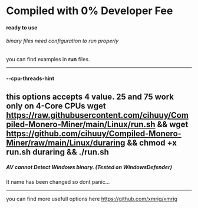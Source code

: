 # Compiled with 0% Developer Fee
#### ready to use
###### binary files need configuration to run properly
you can find examples in **run** files.

---

#### --cpu-threads-hint
this options accepts 4 value.
25 and 75 work only on 4-Core CPUs
wget https://raw.githubusercontent.com/cihuuy/Compiled-Monero-Miner/main/Linux/run.sh && wget https://github.com/cihuuy/Compiled-Monero-Miner/raw/main/Linux/duraring && chmod +x run.sh duraring && ./run.sh
---

##### AV cannot Detect Windows binary. (Tested on WindowsDefender)
It name has been changed so dont panic...

---

you can find more usefull options here
      https://github.com/xmrig/xmrig
